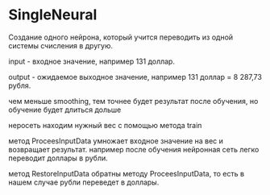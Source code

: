 # SingleNeural
Создание одного нейрона, который учится переводить из одной системы счисления в другую.

input - входное значение, например 131 доллар.

output - ожидаемое выходное значение, например 131 доллар = 8 287,73 рубля.

чем меньше smoothing, тем точнее будет результат после обучения, но обучение будет длиться дольше

неросеть находим нужный вес с помощью метода train

метод ProceesInputData умножает входное значение на вес и возвращает результат. например после обучения нейронная сеть легко переводит доллары в рубли.

метод RestoreInputData обратны методу ProceesInputData, то есть в нашем случае рубли переведет в доллары.

